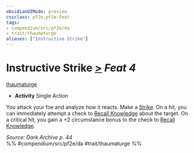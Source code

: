 ```yaml
---
obsidianUIMode: preview
cssclass: pf2e,pf2e-feat
tags:
- compendium/src/pf2e/da
- trait/thaumaturge
aliases: ["Instructive Strike"]
---
```

# Instructive Strike  [>](/rules/core-rulebook/chapter-9-playing-the-game.md#Actions "Single Action") *Feat 4*  
[thaumaturge](/rules/traits/thaumaturge-da.md)  

- **Activity** Single Action

You attack your foe and analyze how it reacts. Make a [Strike](/rules/actions/strike.md). On a hit, you can immediately attempt a check to [Recall Knowledge](/rules/actions/recall-knowledge.md) about the target. On a critical hit, you gain a +2 circumstance bonus to the check to [Recall Knowledge](/rules/actions/recall-knowledge.md).

*Source: Dark Archive p. 44*  
%% #compendium/src/pf2e/da #trait/thaumaturge %%